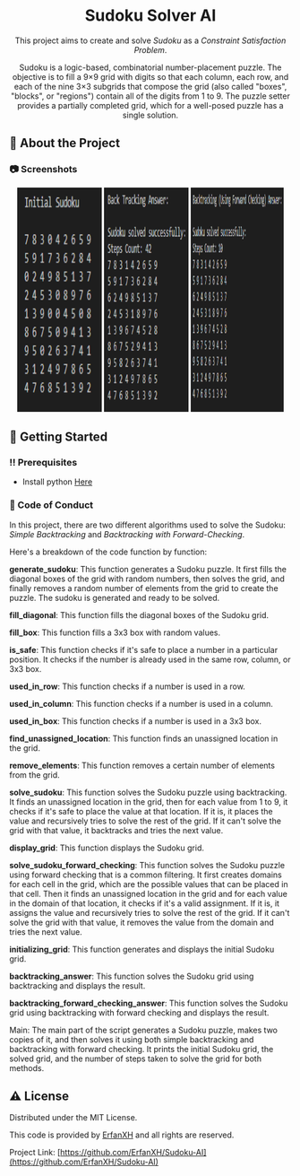 <div align='center'>

<h1>Sudoku Solver AI</h1>
<p>This project aims to create and solve <i>Sudoku</i> as a <i>Constraint Satisfaction Problem</i>. </p>

<p>
Sudoku is a logic-based, combinatorial number-placement puzzle. The objective is to fill a 9×9 grid with digits so that each column, each row, and each of the nine 3×3 subgrids that compose the grid (also called "boxes", "blocks", or "regions") contain all of the digits from 1 to 9. The puzzle setter provides a partially completed grid, which for a well-posed puzzle has a single solution.
</p>

</div>

## :star2: About the Project

### :camera: Screenshots
<p align="center" width="100%">
  <a href=""><img src="Images/generate.png" alt='image' width="30%" height='400'/></a>
  <a href=""><img src="Images/backtracking.png" alt='image' width="30%" height='400'/></a>
  <a href=""><img src="Images/backtracking-forward-checking.png" alt='image' width="33%" height='400'/></a>
</p>

## :toolbox: Getting Started

### :bangbang: Prerequisites

- Install python <a href="https://www.python.org/downloads/"> Here </a>


### :scroll: Code of Conduct

<div>
<p>
In this project, there are two different algorithms used to solve the Sudoku: <i>Simple Backtracking</i> and <i>Backtracking with Forward-Checking</i>.

Here's a breakdown of the code function by function:

<b>generate_sudoku</b>: This function generates a Sudoku puzzle. It first fills the diagonal boxes of the grid with random numbers, then solves the grid, and finally removes a random number of elements from the grid to create the puzzle. The sudoku is generated and ready to be solved.

<b>fill_diagonal</b>: This function fills the diagonal boxes of the Sudoku grid.

<b>fill_box</b>: This function fills a 3x3 box with random values.

<b>is_safe</b>: This function checks if it's safe to place a number in a particular position. It checks if the number is already used in the same row, column, or 3x3 box.

<b>used_in_row</b>: This function checks if a number is used in a row.

<b>used_in_column</b>: This function checks if a number is used in a column.

<b>used_in_box</b>: This function checks if a number is used in a 3x3 box.

<b>find_unassigned_location</b>: This function finds an unassigned location in the grid.

<b>remove_elements</b>: This function removes a certain number of elements from the grid.

<b>solve_sudoku</b>: This function solves the Sudoku puzzle using backtracking. It finds an unassigned location in the grid, then for each value from 1 to 9, it checks if it's safe to place the value at that location. If it is, it places the value and recursively tries to solve the rest of the grid. If it can't solve the grid with that value, it backtracks and tries the next value.

<b>display_grid</b>: This function displays the Sudoku grid.

<b>solve_sudoku_forward_checking</b>: This function solves the Sudoku puzzle using forward checking that is a common filtering. It first creates domains for each cell in the grid, which are the possible values that can be placed in that cell. Then it finds an unassigned location in the grid and for each value in the domain of that location, it checks if it's a valid assignment. If it is, it assigns the value and recursively tries to solve the rest of the grid. If it can't solve the grid with that value, it removes the value from the domain and tries the next value.

<b>initializing_grid</b>: This function generates and displays the initial Sudoku grid.

<b>backtracking_answer</b>: This function solves the Sudoku grid using backtracking and displays the result.

<b>backtracking_forward_checking_answer</b>: This function solves the Sudoku grid using backtracking with forward checking and displays the result.

Main: The main part of the script generates a Sudoku puzzle, makes two copies of it, and then solves it using both simple backtracking and backtracking with forward checking. It prints the initial Sudoku grid, the solved grid, and the number of steps taken to solve the grid for both methods.

</p>

## :warning: License

Distributed under the MIT License.

This code is provided by <a href="https://github.com/ErfanXH">ErfanXH</a> and all rights are reserved.

Project Link: [https://github.com/ErfanXH/Sudoku-AI](https://github.com/ErfanXH/Sudoku-AI)
